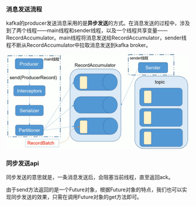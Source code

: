 ### 消息发送流程
kafka的producer发送消息采用的是**异步发送**的方式。在消息发送的过程中，涉及到了两个线程——main线程和sender线程，以及一个线程共享变量——RecordAccumulator。main线程将消息发送给RecordAccumulator，sender线程不断从RecordAccumulator中拉取消息发送到kafka broker。

![kafka_producer发送消息流程](../images/kafka_producer发送消息流程.png "kafka_producer发送消息流程")

### 同步发送api
同步发送的意思就是，一条消息发送后，会阻塞当前线程，直至返回ack。

由于send方法返回的是一个Future对象，根据Future对象的特点，我们也可以实现同步发送的效果，只需在调用Future对象的get方法即可。